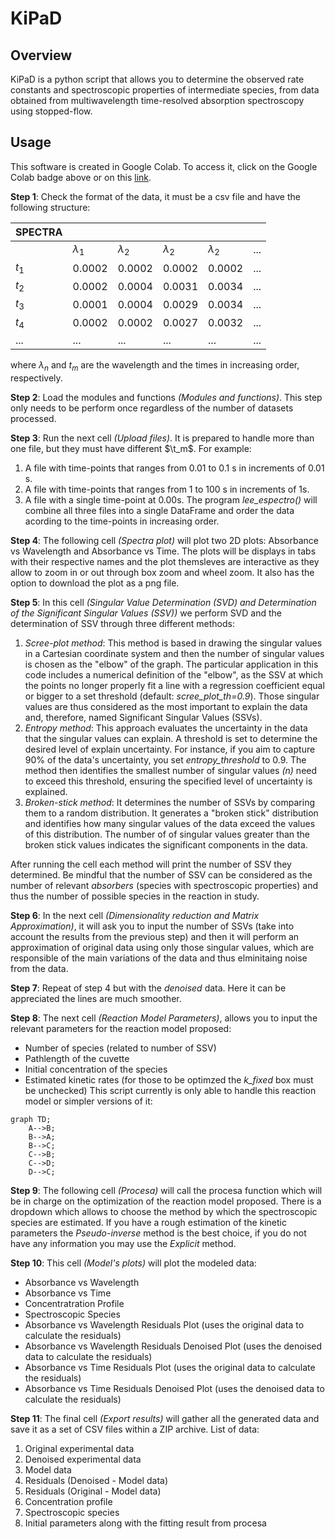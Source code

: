 # KiPaD

## Overview
KiPaD is a python script that allows you to determine the observed rate constants and spectroscopic properties of intermediate species, from data obtained from multiwavelength time-resolved absorption spectroscopy using stopped-flow.

## Usage
This software is created in Google Colab. To access it, click on the Google Colab badge above or on this [link]().

**Step 1**: Check the format of the data, it must be a csv file and have the following structure:


| SPECTRA   |  |  |  |  |  |
| -------   | ------- | ------- | ------- | ------- | ---- |
|    |  $\lambda_1$  |  $\lambda_2$ | $\lambda_2$ |$\lambda_2$ | ... |
| $t_1$ | 0.0002    | 0.0002     |  0.0002    |  0.0002    | ... |
| $t_2$ | 0.0002    | 0.0004     | 0.0031     | 0.0034     | ...   |
| $t_3$ | 0.0001    | 0.0004     | 0.0029     | 0.0034     | ...   |
| $t_4$ | 0.0002    | 0.0002     | 0.0027     | 0.0032     | ...   |
| ...    | ...   | ...    | ...   | ...   | ...   |

where $\lambda_n$ and $t_m$ are the wavelength and the times in increasing order, respectively.

**Step 2**: Load the modules and functions *(Modules and functions)*. This step only needs to be perform once regardless of the number of datasets processed.

**Step 3**: Run the next cell *(Upload files)*. It is prepared to handle more than one file, but they must have different $\t_m$. For example:
1. A file with time-points that ranges from 0.01 to 0.1 s in increments of 0.01 s.
2. A file with time-points that ranges from 1 to 100 s in increments of 1s.
3. A file with a single time-point at 0.00s.
The program *lee_espectro()* will combine all three files into a single DataFrame and order the data acording to the time-points in increasing order.

**Step 4**: The following cell *(Spectra plot)* will plot two 2D plots: Absorbance vs Wavelength and Absorbance vs Time. The plots will be displays in tabs with their respective names and the plot themsleves are interactive as they allow to zoom in or out through box zoom and wheel zoom. It also has the option to download the plot as a png file.

**Step 5**: In this cell *(Singular Value Determination (SVD) and Determination of the Significant Singular Values (SSV))* we perform SVD and the determination of SSV through three different methods:
1. *Scree-plot method*: This method is based in drawing the singular values in a Cartesian coordinate system and then the number of singular values is chosen as the "elbow" of the graph. The particular application in this code includes a numerical definition of the "elbow", as the SSV at which the points no longer properly fit a line with a regression coefficient equal or bigger to a set threshold (default: *scree_plot_th=0.9*). Those singular values are thus considered as the most important to explain the data and, therefore, named Significant Singular Values (SSVs).
2.  *Entropy method*: This approach evaluates the uncertainty in the data that the singular values can explain. A threshold is set to determine the desired level of explain uncertainty. For instance, if you aim to capture 90% of the data's uncertainty, you set *entropy_threshold* to 0.9. The method then identifies the smallest number of singular values *(n)* need to exceed this threshold, ensuring the specified level of uncertainty is explained.
3. *Broken-stick method*: It determines the number of SSVs by comparing them to a random distribution. It generates a "broken stick" distribution and identifies how many singular values of the data exceed the values of this distribution. The number of of singular values greater than the broken stick values indicates the significant components in the data.

After running the cell each method will print the number of SSV they determined. Be mindful that the number of SSV can be considered as the number of relevant *absorbers* (species with spectroscopic properties) and thus the number of possible species in the reaction in study.

**Step 6**: In the next cell *(Dimensionality reduction and Matrix Approximation)*, it will ask you to input the number of SSVs (take into account the results from the previous step) and then it will perform an approximation of original data using only those singular values, which are responsible of the main variations of the data and thus elminitaing noise from the data.

**Step 7**: Repeat of step 4 but with the *denoised* data. Here it can be appreciated the lines are much smoother.

**Step 8**: The next cell *(Reaction Model Parameters)*, allows you to input the relevant parameters for the reaction model proposed:
- Number of species (related to number of SSV)
- Pathlength of the cuvette
- Initial concentration of the species
- Estimated kinetic rates (for those to be optimzed the *k_fixed* box must be unchecked)
This script currently is only able to handle this reaction model or simpler versions of it:
```mermaid
graph TD;
    A-->B;
    B-->A;
    B-->C;
    C-->B;
    C-->D;
    D-->C;
```

**Step 9**: The following cell *(Procesa)* will call the procesa function which will be in charge on the optimization of the reaction model proposed. There is a dropdown which allows to choose the method by which the spectroscopic species are estimated. If you have a rough estimation of the kinetic parameters the *Pseudo-inverse* method is the best choice, if you do not have any information you may use the *Explicit* method.

**Step 10**: This cell *(Model's plots)* will plot the modeled data:
- Absorbance vs Wavelength
- Absorbance vs Time
- Concentratration Profile
- Spectroscopic Species
- Absorbance vs Wavelength Residuals Plot (uses the original data to calculate the residuals)
- Absorbance vs Wavelength Residuals Denoised Plot (uses the denoised data to calculate the residuals)
- Absorbance vs Time Residuals Plot (uses the original data to calculate the residuals)
- Absorbance vs Time Residuals Denoised Plot (uses the denoised data to calculate the residuals)

**Step 11**: The final cell *(Export results)* will gather all the generated data and save it as a set of CSV files within a ZIP archive. List of data:
1. Original experimental data
2. Denoised experimental data
3. Model data
4. Residuals (Denoised - Model data)
5. Residuals (Original - Model data)
6. Concentration profile
7. Spectroscopic species
8. Initial parameters along with the fitting result from procesa
